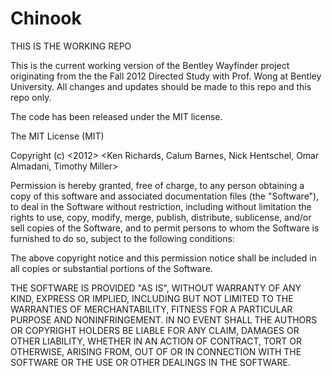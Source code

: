 Chinook
=======
THIS IS THE WORKING REPO


This is the current working version of the Bentley Wayfinder project originating from the the
Fall 2012 Directed Study with Prof. Wong at Bentley University. All changes and updates should
be made to this repo and this repo only.





The code has been released under the MIT license.

The MIT License (MIT)

Copyright (c) \<2012\> \<Ken Richards, Calum Barnes, Nick Hentschel, Omar Almadani, Timothy Miller\>

Permission is hereby granted, free of charge, to any person obtaining a copy of this software and associated documentation files (the "Software"), to deal in the Software without restriction, including without limitation the rights to use, copy, modify, merge, publish, distribute, sublicense, and/or sell copies of the Software, and to permit persons to whom the Software is furnished to do so, subject to the following conditions:

The above copyright notice and this permission notice shall be included in all copies or substantial portions of the Software.

THE SOFTWARE IS PROVIDED "AS IS", WITHOUT WARRANTY OF ANY KIND, EXPRESS OR IMPLIED, INCLUDING BUT NOT LIMITED TO THE WARRANTIES OF MERCHANTABILITY, FITNESS FOR A PARTICULAR PURPOSE AND NONINFRINGEMENT. IN NO EVENT SHALL THE AUTHORS OR COPYRIGHT HOLDERS BE LIABLE FOR ANY CLAIM, DAMAGES OR OTHER LIABILITY, WHETHER IN AN ACTION OF CONTRACT, TORT OR OTHERWISE, ARISING FROM, OUT OF OR IN CONNECTION WITH THE SOFTWARE OR THE USE OR OTHER DEALINGS IN THE SOFTWARE.
